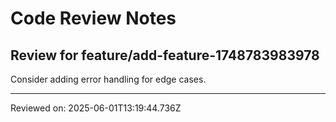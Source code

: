# Code Review Notes

## Review for feature/add-feature-1748783983978

Consider adding error handling for edge cases.

---
Reviewed on: 2025-06-01T13:19:44.736Z